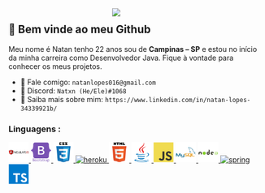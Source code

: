 <img align="right" src="https://www.grmdocumentmanagement.com/wp-content/uploads/2020/10/medical-coding-workflow.png" width="300"/> 
 
 ## :wave: Bem vinde ao meu Github
 Meu nome é Natan tenho 22 anos sou de **Campinas – SP** e estou no início da minha carreira como Desenvolvedor Java. Fique à vontade para conhecer os meus projetos.
 
 
- 📧 Fale comigo: `natanlopes016@gmail.com`
- 💬 Discord: `Natxn (He/Ele)#1068`
- 📃 Saiba mais sobre mim: `https://www.linkedin.com/in/natan-lopes-34339921b/`

<h3 align="left">Linguagens :</h3>
<p align="left"> <a href="https://angular.io" target="_blank" rel="noreferrer"> <img src="https://raw.githubusercontent.com/devicons/devicon/master/icons/angularjs/angularjs-original-wordmark.svg" alt="angularjs" width="40" height="40"/> </a> <a href="https://getbootstrap.com" target="_blank" rel="noreferrer"> <img src="https://raw.githubusercontent.com/devicons/devicon/master/icons/bootstrap/bootstrap-plain-wordmark.svg" alt="bootstrap" width="40" height="40"/> </a> <a href="https://www.w3schools.com/css/" target="_blank" rel="noreferrer"> <img src="https://raw.githubusercontent.com/devicons/devicon/master/icons/css3/css3-original-wordmark.svg" alt="css3" width="40" height="40"/> </a> <a href="https://heroku.com" target="_blank" rel="noreferrer"> <img src="https://www.vectorlogo.zone/logos/heroku/heroku-icon.svg" alt="heroku" width="40" height="40"/> </a> <a href="https://www.w3.org/html/" target="_blank" rel="noreferrer"> <img src="https://raw.githubusercontent.com/devicons/devicon/master/icons/html5/html5-original-wordmark.svg" alt="html5" width="40" height="40"/> </a> <a href="https://www.java.com" target="_blank" rel="noreferrer"> <img src="https://raw.githubusercontent.com/devicons/devicon/master/icons/java/java-original.svg" alt="java" width="40" height="40"/> </a> <a href="https://developer.mozilla.org/en-US/docs/Web/JavaScript" target="_blank" rel="noreferrer"> <img src="https://raw.githubusercontent.com/devicons/devicon/master/icons/javascript/javascript-original.svg" alt="javascript" width="40" height="40"/> </a> <a href="https://www.mysql.com/" target="_blank" rel="noreferrer"> <img src="https://raw.githubusercontent.com/devicons/devicon/master/icons/mysql/mysql-original-wordmark.svg" alt="mysql" width="40" height="40"/> </a> <a href="https://nodejs.org" target="_blank" rel="noreferrer"> <img src="https://raw.githubusercontent.com/devicons/devicon/master/icons/nodejs/nodejs-original-wordmark.svg" alt="nodejs" width="40" height="40"/> </a> <a href="https://spring.io/" target="_blank" rel="noreferrer"> <img src="https://www.vectorlogo.zone/logos/springio/springio-icon.svg" alt="spring" width="40" height="40"/> </a> <a href="https://www.typescriptlang.org/" target="_blank" rel="noreferrer"> <img src="https://raw.githubusercontent.com/devicons/devicon/master/icons/typescript/typescript-original.svg" alt="typescript" width="40" height="40"/> </a> </p>

<!--
<p> <img align = "left" src = "https://github-readme-stats.vercel.app/api/top-langs?username=natxn&show_icons=true&locale=en&layout=compact" alt = "natxn" /> </p>

<p> & nbsp; <img align = "center" src = "https://github-readme-stats.vercel.app/api?username=natxn&show_icons=true&locale=en" alt = "natxn" /> </p>

<p> <img align = "center" src = "https://github-readme-streak-stats.herokuapp.com/?user=natxn&" alt = "natxn" /> </p>
-->


